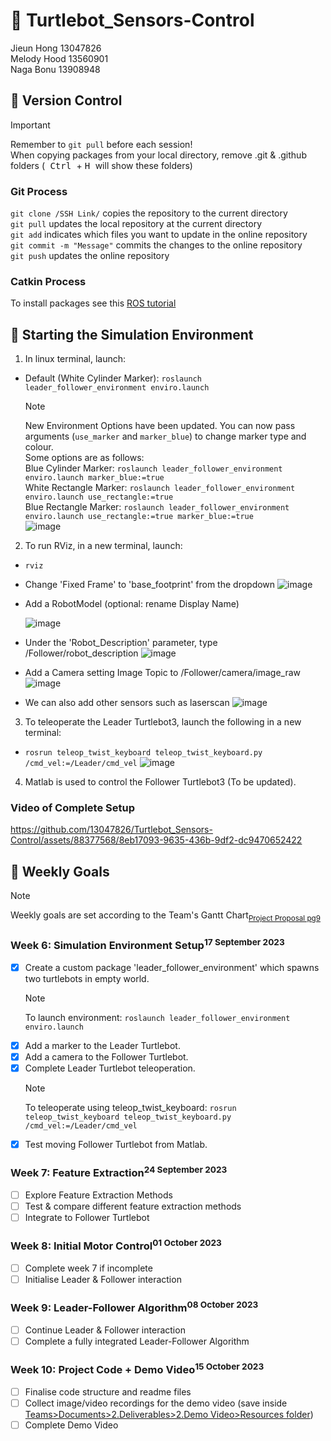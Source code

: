 # :turtle: Turtlebot_Sensors-Control

Jieun Hong 13047826 <br>
Melody Hood 13560901 <br>
Naga Bonu 13908948 <br>

## :bookmark_tabs: Version Control
> [!IMPORTANT]
> Remember to `git pull` before each session! <br>
> When copying packages from your local directory, remove .git & .github folders (<kbd> Ctrl </kbd> + <kbd> H </kbd> will show these folders) <br>

### Git Process
`git clone /SSH Link/` copies the repository to the current directory <br>
`git pull` updates the local repository at the current directory <br>
`git add` indicates which files you want to update in the online repository <br>
`git commit -m "Message"` commits the changes to the online repository<br>
`git push` updates the online repository <br>

### Catkin Process
To install packages see this [ROS tutorial](http://wiki.ros.org/catkin/Tutorials/using_a_workspace)

## :space_invader: Starting the Simulation Environment

1. In linux terminal, launch:
  - Default (White Cylinder Marker): `roslaunch leader_follower_environment enviro.launch` <br>
    > [!NOTE]  
    > New Environment Options have been updated. You can now pass arguments (`use_marker` and `marker_blue`) to change marker type and colour. <br>
    > Some options are as follows: <br>
    > Blue Cylinder Marker: `roslaunch leader_follower_environment enviro.launch marker_blue:=true`  <br>
    > White Rectangle Marker: `roslaunch leader_follower_environment enviro.launch use_rectangle:=true`  <br>
    > Blue Rectangle Marker: `roslaunch leader_follower_environment enviro.launch use_rectangle:=true marker_blue:=true`  <br>
    ![image](https://github.com/13047826/Turtlebot_Sensors-Control/assets/88377568/f0699cc8-1042-4d99-a260-8b9fb39f513c)

2. To run RViz, in a new terminal, launch:
  - `rviz`
  - Change 'Fixed Frame' to 'base_footprint' from the dropdown
    ![image](https://github.com/13047826/Turtlebot_Sensors-Control/assets/88377568/cfda1153-db12-4c16-b58e-2278d0f8ebf6)

  - Add a RobotModel (optional: rename Display Name)
    
    ![image](https://github.com/13047826/Turtlebot_Sensors-Control/assets/88377568/33030d3f-eba6-4de9-b6c6-d80cf6088ad3)

  - Under the 'Robot_Description' parameter, type /Follower/robot_description
    ![image](https://github.com/13047826/Turtlebot_Sensors-Control/assets/88377568/bfbeb392-9271-4ab5-9482-c14bff0e7933)

  - Add a Camera setting Image Topic to /Follower/camera/image_raw
    ![image](https://github.com/13047826/Turtlebot_Sensors-Control/assets/88377568/a871c3e2-41d1-42fe-8932-95b8fc56991b)
    
  - We can also add other sensors such as laserscan
    ![image](https://github.com/13047826/Turtlebot_Sensors-Control/assets/88377568/ce726c78-7751-4339-a4b2-93e8815009cd)

3. To teleoperate the Leader Turtlebot3, launch the following in a new terminal:
  - `rosrun teleop_twist_keyboard teleop_twist_keyboard.py /cmd_vel:=/Leader/cmd_vel`
    ![image](https://github.com/13047826/Turtlebot_Sensors-Control/assets/88377568/534dc46c-7a21-4ab9-a35e-466b5f25dbd4)

4. Matlab is used to control the Follower Turtlebot3 (To be updated).

### Video of Complete Setup

https://github.com/13047826/Turtlebot_Sensors-Control/assets/88377568/8eb17093-9635-436b-9df2-dc9470652422

## :dart: Weekly Goals
> [!NOTE]
> Weekly goals are set according to the Team's Gantt Chart<sub>[Project Proposal pg9](https://studentutsedu.sharepoint.com/:b:/s/SensorsControl433/EWT4FWaFJzBEnYt4l1wyZAoBesYJsXxdT7zrp4fGAdr2Jw?e=0khZb6)</sub>

### Week 6: Simulation Environment Setup<sup>17 September 2023</sup> 
- [x] Create a custom package 'leader_follower_environment' which spawns two turtlebots in empty world.
  > [!NOTE]
  > To launch environment:
  > `roslaunch leader_follower_environment enviro.launch`
- [X] Add a marker to the Leader Turtlebot.
- [x] Add a camera to the Follower Turtlebot.
- [x] Complete Leader Turtlebot teleoperation.
  > [!NOTE]
  > To teleoperate using teleop_twist_keyboard:
  > `rosrun teleop_twist_keyboard teleop_twist_keyboard.py /cmd_vel:=/Leader/cmd_vel`
- [x] Test moving Follower Turtlebot from Matlab.

### Week 7: Feature Extraction<sup>24 September 2023</sup>
- [ ] Explore Feature Extraction Methods
- [ ] Test & compare different feature extraction methods
- [ ] Integrate to Follower Turtlebot

### Week 8: Initial Motor Control<sup>01 October 2023</sup>
- [ ] Complete week 7 if incomplete
- [ ] Initialise Leader & Follower interaction

### Week 9: Leader-Follower Algorithm<sup>08 October 2023</sup>
- [ ] Continue Leader & Follower interaction
- [ ] Complete a fully integrated Leader-Follower Algorithm

### Week 10: Project Code + Demo Video<sup>15 October 2023</sup>
- [ ] Finalise code structure and readme files
- [ ] Collect image/video recordings for the demo video (save inside [Teams>Documents>2.Deliverables>2.Demo Video>Resources folder](https://studentutsedu.sharepoint.com/:f:/r/sites/SensorsControl433/Shared%20Documents/General/2.%20Deliverables/2.%20Demo%20Video/Resources?csf=1&web=1&e=aKBUEE))
- [ ] Complete Demo Video
